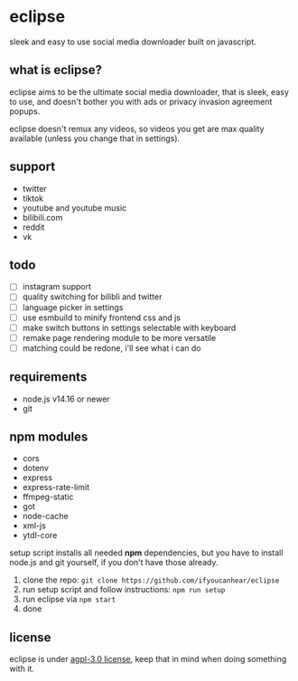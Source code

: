 # eclipse

sleek and easy to use social media downloader built on javascript.

## what is eclipse?

eclipse aims to be the ultimate social media downloader, that is sleek, easy to use, and doesn't bother you with ads or privacy invasion agreement popups.

eclipse doesn't remux any videos, so videos you get are max quality available (unless you change that in settings).

## support

- twitter
- tiktok
- youtube and youtube music
- bilibili.com
- reddit
- vk

## todo

- [ ] instagram support
- [ ] quality switching for bilibli and twitter
- [ ] language picker in settings
- [ ] use esmbuild to minify frontend css and js
- [ ] make switch buttons in settings selectable with keyboard
- [ ] remake page rendering module to be more versatile
- [ ] matching could be redone, i'll see what i can do

## requirements

- node.js v14.16 or newer
- git

## npm modules

- cors
- dotenv
- express
- express-rate-limit
- ffmpeg-static
- got
- node-cache
- xml-js
- ytdl-core

setup script installs all needed **npm** dependencies, but you have to install node.js and git yourself, if you don't have those already.

1. clone the repo: `git clone https://github.com/ifyoucanhear/eclipse`
2. run setup script and follow instructions: `npm run setup`
3. run eclipse via `npm start`
4. done

## license

eclipse is under [agpl-3.0 license](https://github.com/ifyoucanhear/eclipse/LICENSE), keep that in mind when doing something with it.
